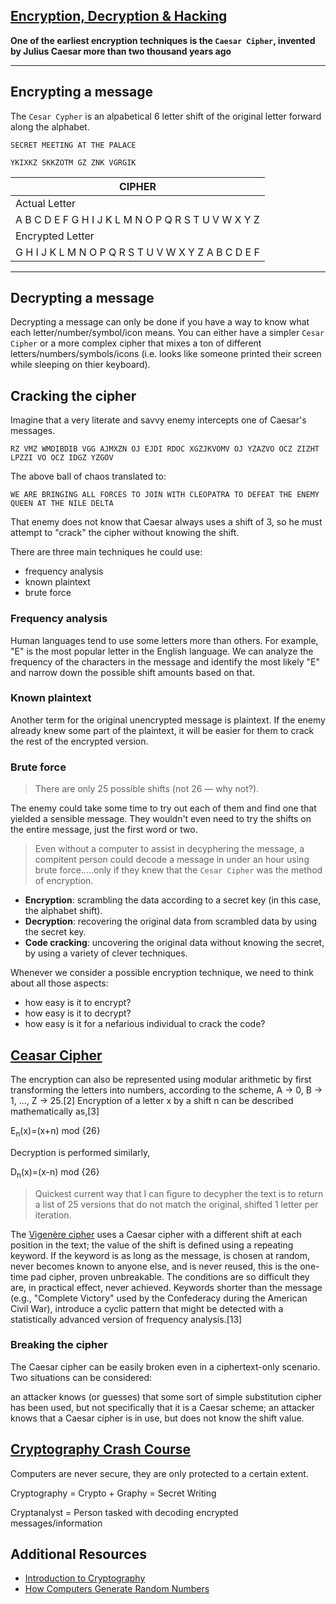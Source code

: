 ## [Encryption, Decryption & Hacking](https://www.khanacademy.org/computing/computers-and-internet/xcae6f4a7ff015e7d:online-data-security/xcae6f4a7ff015e7d:data-encryption-techniques/a/encryption-decryption-and-code-cracking)

**One of the earliest encryption techniques is the `Caesar Cipher`, invented by Julius Caesar more than two thousand years ago**

---

## Encrypting a message

The `Cesar Cypher` is an alpabetical 6 letter shift of the original letter forward along the alphabet.

```
SECRET MEETING AT THE PALACE
```

```
YKIXKZ SKKZOTM GZ ZNK VGRGIK
```

| CIPHER |
| --- |
| Actual Letter| 
| A	B	C	D	E	F	G	H	I	J	K	L	M	N	O	P	Q	R	S	T	U	V	W	X	Y	Z |
| Encrypted Letter |
| G	H	I	J	K	L	M	N	O	P	Q	R	S	T	U	V	W	X	Y	Z	A	B	C	D	E	F |

---

## Decrypting a message

Decrypting a message can only be done if you have a way to know what each letter/number/symbol/icon means. You can either have a simpler `Cesar Cipher` or a more complex cipher that mixes a ton of different letters/numbers/symbols/icons (i.e. looks like someone printed their screen while sleeping on thier keyboard).

## Cracking the cipher

Imagine that a very literate and savvy enemy intercepts one of Caesar's messages.

```
RZ VMZ WMDIBDIB VGG AJMXZN OJ EJDI RDOC XGZJKVOMV OJ YZAZVO OCZ ZIZHT LPZZI VO OCZ IDGZ YZGOV
```
The above ball of chaos translated to:

```
WE ARE BRINGING ALL FORCES TO JOIN WITH CLEOPATRA TO DEFEAT THE ENEMY QUEEN AT THE NILE DELTA
```
That enemy does not know that Caesar always uses a shift of 3, so he must attempt to "crack" the cipher without knowing the shift.

There are three main techniques he could use: 

- frequency analysis
- known plaintext
- brute force

### Frequency analysis

Human languages tend to use some letters more than others. For example, "E" is the most popular letter in the English language. We can analyze the frequency of the characters in the message and identify the most likely "E" and narrow down the possible shift amounts based on that.

### Known plaintext

Another term for the original unencrypted message is plaintext. If the enemy already knew some part of the plaintext, it will be easier for them to crack the rest of the encrypted version.

### Brute force

> There are only 25 possible shifts (not 26 — why not?). 

The enemy could take some time to try out each of them and find one that yielded a sensible message. They wouldn't even need to try the shifts on the entire message, just the first word or two.

> Even without a computer to assist in decyphering the message, a compitent person could decode a message in under an hour using brute force.....only if they knew that the `Cesar Cipher` was the method of encryption.

- **Encryption**: scrambling the data according to a secret key (in this case, the alphabet shift).
- **Decryption**: recovering the original data from scrambled data by using the secret key.
- **Code cracking**: uncovering the original data without knowing the secret, by using a variety of clever techniques.

Whenever we consider a possible encryption technique, we need to think about all those aspects:
-  how easy is it to encrypt?
-  how easy is it to decrypt? 
-  how easy is it for a nefarious individual to crack the code?


## [Ceasar Cipher](https://en.wikipedia.org/wiki/Caesar_cipher)

The encryption can also be represented using modular arithmetic by first transforming the letters into numbers, according to the scheme, A → 0, B → 1, ..., Z → 25.[2] Encryption of a letter x by a shift n can be described mathematically as,[3]

E<sub>n</sub>(x)=(x+n) mod {26}

Decryption is performed similarly,

D<sub>n</sub>(x)=(x-n) mod {26}

> Quickest current way that I can figure to decypher the text is to return a list of 25 versions that do not match the original, shifted 1 letter per iteration.

The [Vigenère cipher](https://en.wikipedia.org/wiki/Vigen%C3%A8re_cipher) uses a Caesar cipher with a different shift at each position in the text; the value of the shift is defined using a repeating keyword. If the keyword is as long as the message, is chosen at random, never becomes known to anyone else, and is never reused, this is the one-time pad cipher, proven unbreakable. The conditions are so difficult they are, in practical effect, never achieved. Keywords shorter than the message (e.g., "Complete Victory" used by the Confederacy during the American Civil War), introduce a cyclic pattern that might be detected with a statistically advanced version of frequency analysis.[13]

### Breaking the cipher

The Caesar cipher can be easily broken even in a ciphertext-only scenario. Two situations can be considered:

an attacker knows (or guesses) that some sort of simple substitution cipher has been used, but not specifically that it is a Caesar scheme;
an attacker knows that a Caesar cipher is in use, but does not know the shift value.

## [Cryptography Crash Course](https://www.youtube.com/watch?v=jhXCTbFnK8o)

Computers are never secure, they are only protected to a certain extent.

Cryptography = Crypto + Graphy = Secret Writing

Cryptanalyst = Person tasked with decoding encrypted messages/information




## Additional Resources
- [Introduction to Cryptography](https://thebestvpn.com/cryptography/)
- [How Computers Generate Random Numbers](https://www.howtogeek.com/183051/htg-explains-how-computers-generate-random-numbers/)